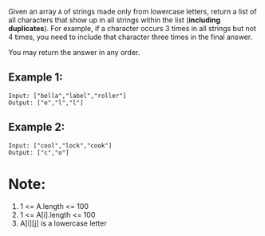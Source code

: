 Given an array `A` of strings made only from lowercase letters,
return a list of all characters that show up in all strings within the list
(**including duplicates**).
For example, if a character occurs 3 times in all strings but not 4 times,
you need to include that character three times in the final answer.

You may return the answer in any order.

## Example 1:
```
Input: ["bella","label","roller"]
Output: ["e","l","l"]
```

## Example 2:
```
Input: ["cool","lock","cook"]
Output: ["c","o"]
```

# Note:

1. 1 <= A.length <= 100
2. 1 <= A[i].length <= 100
3. A[i][j] is a lowercase letter